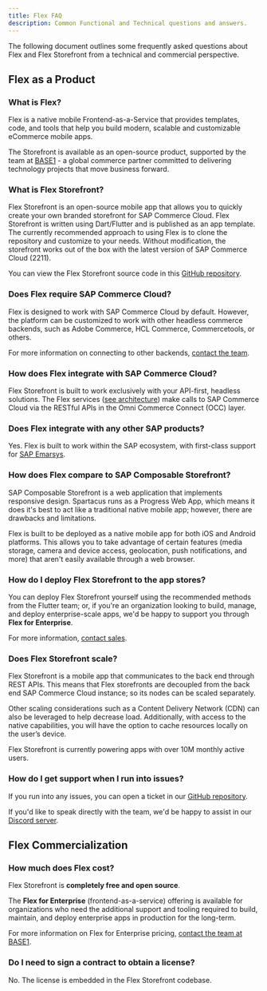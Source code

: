 ```yaml
---
title: Flex FAQ
description: Common Functional and Technical questions and answers.
---
```


The following document outlines some frequently asked questions about Flex and Flex Storefront from a technical and commercial perspective.

## Flex as a Product

### What is Flex?

Flex is a native mobile Frontend-as-a-Service that provides templates, code, and tools that help you build modern, scalable and customizable eCommerce mobile apps.

The Storefront is available as an open-source product, supported by the team at [BASE1](https://base1.com) - a global commerce partner committed to delivering technology projects that move business forward.

### What is Flex Storefront?

Flex Storefront is an open-source mobile app that allows you to quickly create your own branded storefront for SAP Commerce Cloud. Flex Storefront is written using Dart/Flutter and is published as an app template. The currently recommended approach to using Flex is to clone the repository and customize to your needs. Without modification, the storefront works out of the box with the latest version of SAP Commerce Cloud (2211).

You can view the Flex Storefront source code in this [GitHub repository](https://github.com/BASE1com/flex-storefront).

### Does Flex require SAP Commerce Cloud?

Flex is designed to work with SAP Commerce Cloud by default. However, the platform can be customized to work with other headless commerce backends, such as Adobe Commerce, HCL Commerce, Commercetools, or others.

For more information on connecting to other backends, [contact the team](https://base1.com/contact).

### How does Flex integrate with SAP Commerce Cloud?

Flex Storefront is built to work exclusively with your API-first, headless solutions. The Flex services ([see architecture](../architecture/10-intro.md)) make calls to SAP Commerce Cloud via the RESTful APIs in the Omni Commerce Connect (OCC) layer.

### Does Flex integrate with any other SAP products?

Yes. Flex is built to work within the SAP ecosystem, with first-class support for [SAP Emarsys](https://emarsys.com/emarsys-sap/).

### How does Flex compare to SAP Composable Storefront?

SAP Composable Storefront is a web application that implements responsive design. Spartacus runs as a Progress Web App, which means it does it's best to act like a traditional native mobile app; however, there are drawbacks and limitations.

Flex is built to be deployed as a native mobile app for both iOS and Android platforms. This allows you to take advantage of certain features (media storage, camera and device access, geolocation, push notifications, and more) that aren't easily available through a web browser.

### How do I deploy Flex Storefront to the app stores?

You can deploy Flex Storefront yourself using the recommended methods from the Flutter team; or, if you're an organization looking to build, manage, and deploy enterprise-scale apps, we'd be happy to support you through **Flex for Enterprise**.

For more information, [contact sales](https://base1.com/contact).


### Does Flex Storefront scale?

Flex Storefront is a mobile app that communicates to the back end through REST APIs. This means that Flex storefronts are decoupled from the back end SAP Commerce Cloud instance; so its nodes can be scaled separately. 

Other scaling considerations such as a Content Delivery Network (CDN) can also be leveraged to help decrease load. Additionally, with access to the native capabilities, you will have the option to cache resources locally on the user’s device.

Flex Storefront is currently powering apps with over 10M monthly active users.

### How do I get support when I run into issues?

If you run into any issues, you can open a ticket in our [GitHub repository](https://github.com/BASE1com/flex-storefront).

If you'd like to speak directly with the team, we'd be happy to assist in our [Discord server](https://discord.gg/F5W8wmJE).

## Flex Commercialization

### How much does Flex cost?

Flex Storefront is **completely free and open source**.

The **Flex for Enterprise** (frontend-as-a-service) offering is available for organizations who need the additional support and tooling required to build, maintain, and deploy enterprise apps in production for the long-term.

For more information on Flex for Enterprise pricing, [contact the team at BASE1](https://base1.com/contact).

### Do I need to sign a contract to obtain a license?

No. The license is embedded in the Flex Storefront codebase.